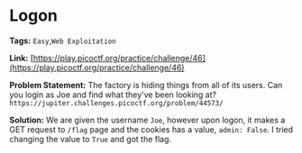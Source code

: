 # Logon

**Tags:** `Easy`,`Web Exploitation`

**Link:** [https://play.picoctf.org/practice/challenge/46](https://play.picoctf.org/practice/challenge/46)

**Problem Statement:** The factory is hiding things from all of its users. Can you login as Joe and find what they've been looking at? `https://jupiter.challenges.picoctf.org/problem/44573/`

**Solution:** We are given the username `Joe`, however upon logon, it makes a GET request to `/flag` page and the cookies has a value, `admin: False`. I tried changing the value to `True` and got the flag.
